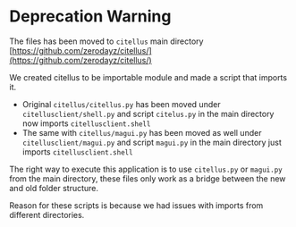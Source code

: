 # Deprecation Warning

The files has been moved to `citellus` main directory [https://github.com/zerodayz/citellus/](https://github.com/zerodayz/citellus/)

We created citellus to be importable module and made a script that imports it.

- Original `citellus/citellus.py` has been moved under `citellusclient/shell.py` and script `citelus.py` in the main directory now imports `citellusclient.shell`
- The same with `citellus/magui.py` has been moved as well under `citellusclient/magui.py` and script `magui.py` in the main directory just imports `citellusclient.shell`

The right way to execute this application is to use `citellus.py` or `magui.py` from the main directory, these files only work as a bridge between the new and old folder structure.

Reason for these scripts is because we had issues with imports from different directories.
